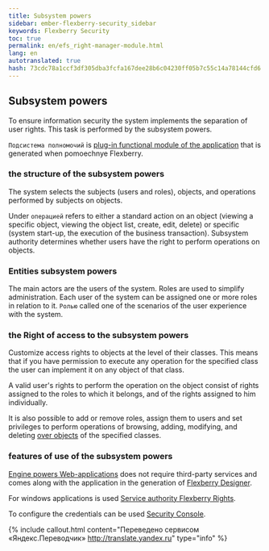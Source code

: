 ```yaml
--- 
title: Subsystem powers 
sidebar: ember-flexberry-security_sidebar 
keywords: Flexberry Security 
toc: true 
permalink: en/efs_right-manager-module.html 
lang: en 
autotranslated: true 
hash: 73cdc78a1ccf3df305dba3fcfa167dee28b6c04230ff05b7c55c14a78144cfd6 
--- 
```


## Subsystem powers 

To ensure information security the system implements the separation of user rights. This task is performed by the subsystem powers. 

`Подсистема полномочий` is [plug-in functional module of the application](fd_prototype-creation.html) that is generated when pomoechnye Flexberry. 

### the structure of the subsystem powers 

The system selects the subjects (users and roles), objects, and operations performed by subjects on objects. 

Under `операцией` refers to either a standard action on an object (viewing a specific object, viewing the object list, create, edit, delete) or specific (system start-up, the execution of the business transaction). Subsystem authority determines whether users have the right to perform operations on objects. 

### Entities subsystem powers 

The main actors are the users of the system. Roles are used to simplify administration. Each user of the system can be assigned one or more roles in relation to it. `Ролью` called one of the scenarios of the user experience with the system. 

### the Right of access to the subsystem powers 

Customize access rights to objects at the level of their classes. This means that if you have permission to execute any operation for the specified class the user can implement it on any object of that class. 

A valid user's rights to perform the operation on the object consist of rights assigned to the roles to which it belongs, and of the rights assigned to him individually. 

It is also possible to add or remove roles, assign them to users and set privileges to perform operations of browsing, adding, modifying, and deleting [over objects](efs_security-rights-objects.html) of the specified classes. 

### features of use of the subsystem powers 

[Engine powers Web-applications](fa_right-manager.html) does not require third-party services and comes along with the application in the generation of [Flexberry Designer](fd_flexberry-designer.html). 

For windows applications is used [Service authority Flexberry Rights](efs_security-legacy-services.html). 

To configure the credentials can be used [Security Console](efs_security-console.html). 



{% include callout.html content="Переведено сервисом «Яндекс.Переводчик» <http://translate.yandex.ru>" type="info" %}